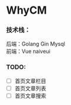 # WhyCM

### 技术栈：

后端：Golang Gin Mysql  
前端：Vue naiveui

### TODO:

- [ ] 首页文章栏目
- [ ] 首页文章列表
- [ ] 首页文章搜索
